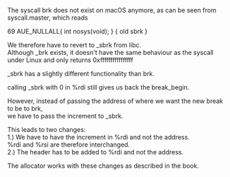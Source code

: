 The syscall brk does not exist on macOS anymore, as can 
be seen from syscall.master, which reads
  
69 AUE_NULLALL{ int nosys(void); }   { old sbrk }  
  
We therefore have to revert to _sbrk from libc.  
Although _brk exists, it doesn't have the same behaviour as the
syscall under Linux and only returns 0xffffffffffffffff

_sbrk has a slightly different functionality than brk.

calling _sbrk with 0 in %rdi still gives us back the
break_begin. 

However, instead of passing the address  of where we want the new
break to be to brk,  
we have to pass the increment to _sbrk.  
  
This leads to two changes:  
1.) We have to have the increment in %rdi and not the address.  
    %rdi and %rsi are therefore interchanged.  
2.) The header has to be added to %rdi and not the address.  


The allocator works with these changes as described in the book.
